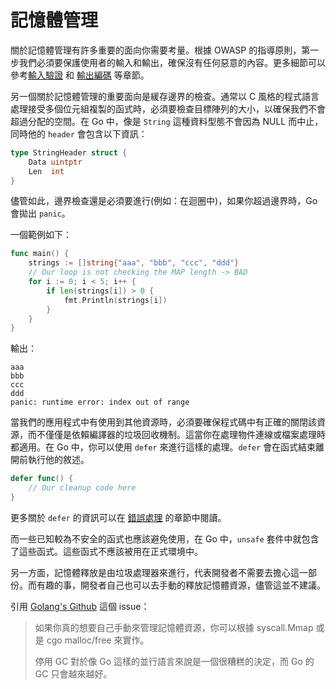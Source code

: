 記憶體管理
=================

關於記憶體管理有許多重要的面向你需要考量。根據 OWASP 的指導原則，第一步我們必須要保護使用者的輸入和輸出，確保沒有任何惡意的內容。更多細節可以參考[輸入驗證][1] 和 [輸出編碼][2] 等章節。

另一個關於記憶體管理的重要面向是緩存邊界的檢查。通常以 C 風格的程式語言處理接受多個位元組複製的函式時，必須要檢查目標陣列的大小，以確保我們不會超過分配的空間。在 Go 中，像是 `String` 這種資料型態不會因為 NULL 而中止，同時他的 `header` 會包含以下資訊：

```go
type StringHeader struct {
    Data uintptr
    Len  int
}
```

儘管如此，邊界檢查還是必須要進行(例如：在迴圈中)，如果你超過邊界時，Go 會拋出 `panic`。

一個範例如下：

```go
func main() {
    strings := []string{"aaa", "bbb", "ccc", "ddd"}
    // Our loop is not checking the MAP length -> BAD
    for i := 0; i < 5; i++ {
        if len(strings[i]) > 0 {
            fmt.Println(strings[i])
        }
    }
}
```

輸出：

```
aaa
bbb
ccc
ddd
panic: runtime error: index out of range
```

當我們的應用程式中有使用到其他資源時，必須要確保程式碼中有正確的關閉該資源，而不僅僅是依賴編譯器的垃圾回收機制。這當你在處理物件連線或檔案處理時都適用。在 Go 中，你可以使用 `defer` 來進行這樣的處理。`defer` 會在函式結束離開前執行他的敘述。

```go
defer func() {
    // Our cleanup code here
}
```

更多關於 `defer` 的資訊可以在 [錯誤處理][3] 的章節中閱讀。

而一些已知較為不安全的函式也應該避免使用，在 Go 中，`unsafe` 套件中就包含了這些函式。這些函式不應該被用在正式環境中。

另一方面，記憶體釋放是由垃圾處理器來進行，代表開發者不需要去擔心這一部份。而有趣的事，開發者自己也可以去手動的釋放記憶體資源，儘管這並不建議。

引用 [Golang's Github](https://github.com/golang/go/issues/13761) 這個 issue：

> 如果你真的想要自己手動來管理記憶體資源，你可以根據 syscall.Mmap 或是 cgo malloc/free 來實作。
>
> 停用 GC 對於像 Go 這樣的並行語言來說是一個很糟糕的決定，而 Go 的 GC 只會越來越好。

[1]: /input-validation/README.md
[2]: /output-encoding/README.md
[3]: /error-handling-logging/README.md
